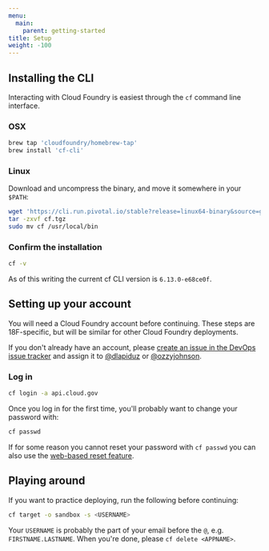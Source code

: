 ```yaml
---
menu:
  main:
    parent: getting-started
title: Setup
weight: -100
---
```


## Installing the CLI

Interacting with Cloud Foundry is easiest through the `cf` command line interface.

### OSX

```bash
brew tap 'cloudfoundry/homebrew-tap'
brew install 'cf-cli'
```

### Linux

Download and uncompress the binary, and move it somewhere in your `$PATH`:

```bash
wget 'https://cli.run.pivotal.io/stable?release=linux64-binary&source=github' -O cf.tgz
tar -zxvf cf.tgz
sudo mv cf /usr/local/bin
```

### Confirm the installation

```bash
cf -v
```

As of this writing the current cf CLI version is `6.13.0-e68ce0f`.

## Setting up your account

You will need a Cloud Foundry account before continuing. These steps are 18F-specific, but will be similar for other Cloud Foundry deployments.

If you don't already have an account, please [create an issue in the DevOps issue tracker](https://github.com/18F/DevOps/issues/new) and assign it to [@dlapiduz](https://github.com/dlapiduz) or [@ozzyjohnson](https://github.com/ozzyjohnson).

### Log in

```bash
cf login -a api.cloud.gov
```

Once you log in for the first time, you'll probably want to change your password with:

```bash
cf passwd
```

If for some reason you cannot reset your password with `cf passwd` you can also use the
[web-based reset feature](https://login.cloud.gov/forgot_password).

## Playing around

If you want to practice deploying, run the following before continuing:


```bash
cf target -o sandbox -s <USERNAME>
```

Your `USERNAME` is probably the part of your email before the `@`, e.g. `FIRSTNAME.LASTNAME`. When you're done, please `cf delete <APPNAME>`.
